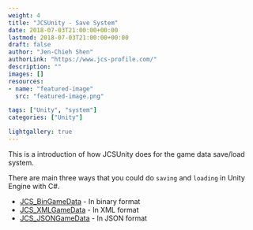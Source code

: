 ```yaml
---
weight: 4
title: "JCSUnity - Save System"
date: 2018-07-03T21:00:00+00:00
lastmod: 2018-07-03T21:00:00+00:00
draft: false
author: "Jen-Chieh Shen"
authorLink: "https://www.jcs-profile.com/"
description: ""
images: []
resources:
- name: "featured-image"
  src: "featured-image.png"

tags: ["Unity", "system"]
categories: ["Unity"]

lightgallery: true
---
```


This is a introduction of how JCSUnity does for the game data save/load system.

There are main three ways that you could do `saving` and `loading` in Unity
Engine with C#.

<!-- more -->

* [JCS_BinGameData](https://jcs090218.github.io/JCSUnity/ScriptReference/index.html?page=SaveLoad_sl_JCS_BinGameData) - In binary format
* [JCS_XMLGameData](https://jcs090218.github.io/JCSUnity/ScriptReference/index.html?page=SaveLoad_sl_JCS_XMLGameData) - In XML format
* [JCS_JSONGameData](https://jcs090218.github.io/JCSUnity/ScriptReference/index.html?page=SaveLoad_sl_JCS_XMLGameData) - In JSON format
